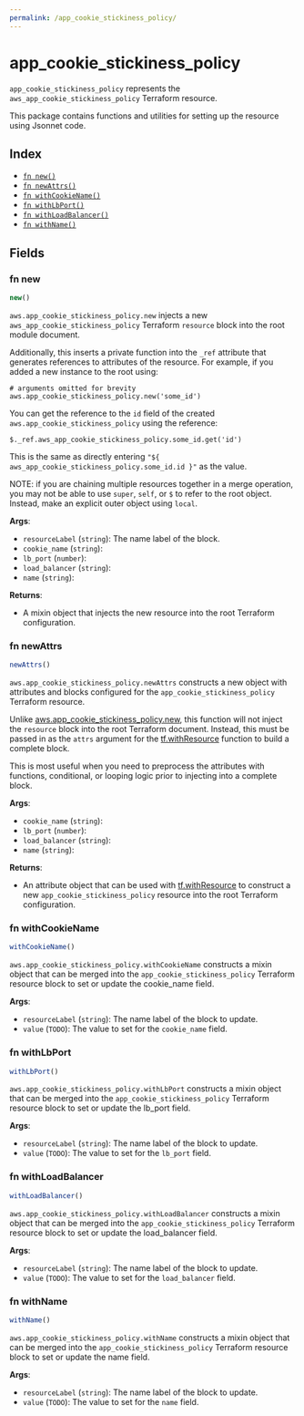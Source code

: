 ```yaml
---
permalink: /app_cookie_stickiness_policy/
---
```


# app_cookie_stickiness_policy

`app_cookie_stickiness_policy` represents the `aws_app_cookie_stickiness_policy` Terraform resource.



This package contains functions and utilities for setting up the resource using Jsonnet code.


## Index

* [`fn new()`](#fn-new)
* [`fn newAttrs()`](#fn-newattrs)
* [`fn withCookieName()`](#fn-withcookiename)
* [`fn withLbPort()`](#fn-withlbport)
* [`fn withLoadBalancer()`](#fn-withloadbalancer)
* [`fn withName()`](#fn-withname)

## Fields

### fn new

```ts
new()
```


`aws.app_cookie_stickiness_policy.new` injects a new `aws_app_cookie_stickiness_policy` Terraform `resource`
block into the root module document.

Additionally, this inserts a private function into the `_ref` attribute that generates references to attributes of the
resource. For example, if you added a new instance to the root using:

    # arguments omitted for brevity
    aws.app_cookie_stickiness_policy.new('some_id')

You can get the reference to the `id` field of the created `aws.app_cookie_stickiness_policy` using the reference:

    $._ref.aws_app_cookie_stickiness_policy.some_id.get('id')

This is the same as directly entering `"${ aws_app_cookie_stickiness_policy.some_id.id }"` as the value.

NOTE: if you are chaining multiple resources together in a merge operation, you may not be able to use `super`, `self`,
or `$` to refer to the root object. Instead, make an explicit outer object using `local`.

**Args**:
  - `resourceLabel` (`string`): The name label of the block.
  - `cookie_name` (`string`): 
  - `lb_port` (`number`): 
  - `load_balancer` (`string`): 
  - `name` (`string`): 

**Returns**:
- A mixin object that injects the new resource into the root Terraform configuration.


### fn newAttrs

```ts
newAttrs()
```


`aws.app_cookie_stickiness_policy.newAttrs` constructs a new object with attributes and blocks configured for the `app_cookie_stickiness_policy`
Terraform resource.

Unlike [aws.app_cookie_stickiness_policy.new](#fn-appcookiestickinesspolicynew), this function will not inject the `resource`
block into the root Terraform document. Instead, this must be passed in as the `attrs` argument for the
[tf.withResource](https://github.com/tf-libsonnet/core/tree/main/docs#fn-withresource) function to build a complete block.

This is most useful when you need to preprocess the attributes with functions, conditional, or looping logic prior to
injecting into a complete block.

**Args**:
  - `cookie_name` (`string`): 
  - `lb_port` (`number`): 
  - `load_balancer` (`string`): 
  - `name` (`string`): 

**Returns**:
  - An attribute object that can be used with [tf.withResource](https://github.com/tf-libsonnet/core/tree/main/docs#fn-withresource) to construct a new `app_cookie_stickiness_policy` resource into the root Terraform configuration.


### fn withCookieName

```ts
withCookieName()
```

`aws.app_cookie_stickiness_policy.withCookieName` constructs a mixin object that can be merged into the `app_cookie_stickiness_policy`
Terraform resource block to set or update the cookie_name field.



**Args**:
  - `resourceLabel` (`string`): The name label of the block to update.
  - `value` (`TODO`): The value to set for the `cookie_name` field.


### fn withLbPort

```ts
withLbPort()
```

`aws.app_cookie_stickiness_policy.withLbPort` constructs a mixin object that can be merged into the `app_cookie_stickiness_policy`
Terraform resource block to set or update the lb_port field.



**Args**:
  - `resourceLabel` (`string`): The name label of the block to update.
  - `value` (`TODO`): The value to set for the `lb_port` field.


### fn withLoadBalancer

```ts
withLoadBalancer()
```

`aws.app_cookie_stickiness_policy.withLoadBalancer` constructs a mixin object that can be merged into the `app_cookie_stickiness_policy`
Terraform resource block to set or update the load_balancer field.



**Args**:
  - `resourceLabel` (`string`): The name label of the block to update.
  - `value` (`TODO`): The value to set for the `load_balancer` field.


### fn withName

```ts
withName()
```

`aws.app_cookie_stickiness_policy.withName` constructs a mixin object that can be merged into the `app_cookie_stickiness_policy`
Terraform resource block to set or update the name field.



**Args**:
  - `resourceLabel` (`string`): The name label of the block to update.
  - `value` (`TODO`): The value to set for the `name` field.
